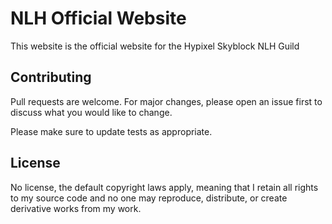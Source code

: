 # NLH Official Website

This website is the official website for the Hypixel Skyblock NLH Guild

## Contributing
Pull requests are welcome. For major changes, please open an issue first to discuss what you would like to change.

Please make sure to update tests as appropriate.

## License
No license, the default copyright laws apply, meaning that I retain all rights to my source code and no one may reproduce, distribute, or create derivative works from my work.